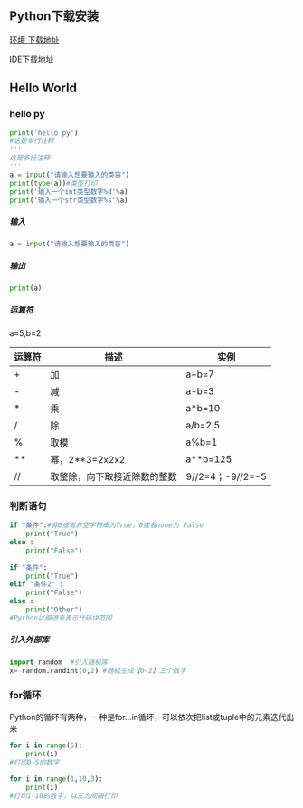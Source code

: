 ## Python下载安装

[环境 下载地址](https://www.python.org/)

[IDE下载地址](https://www.jetbrains.com/pycharm/download/#section=windows)

## Hello World

### hello py

```python
print('hello py')
#这是单行注释
'''
这是多行注释 
'''
a = input("请输入想要输入的类容")
print(type(a))#类型打印
print('输入一个int类型数字%d'%a)
print('输入一个str类型数字%s'%a)
```

##### 输入

```python
a = input("请输入想要输入的类容")
```

#####  输出

```python
print(a)
```

##### 运算符

a=5,b=2

| 运算符 | 描述                         | 实例             |
| ------ | ---------------------------- | ---------------- |
| +      | 加                           | a+b=7            |
| -      | 减                           | a-b=3            |
| *      | 乘                           | a*b=10           |
| /      | 除                           | a/b=2.5          |
| %      | 取模                         | a%b=1            |
| **     | 幂，2**3=2x2x2               | a**b=125         |
| //     | 取整除，向下取接近除数的整数 | 9//2=4；-9//2=-5 |

###  判断语句

```python
if "条件":#非0或者非空字符串为True，0或者none为 False
    print("True")
else :
    print("False")
    
if "条件":
    print("True")
elif "条件2" :
    print("False")
else :
    print("Other")
#Python以缩进来表示代码块范围

```

##### 引入外部库 

```python
import random  #引入随机库
x= random.randint(0,2) #随机生成【0-2】三个数字

```

###  for循环

Python的循环有两种，一种是for...in循环，可以依次把list或tuple中的元素迭代出来

```python
for i in range(5):
    print(i)
#打印0-5的数字
    
for i in range(1,10,3):
    print(i)
#打印1-10的数字，以三为间隔打印
```

